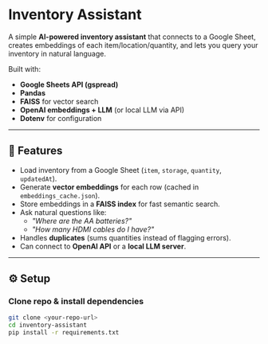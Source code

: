 # Inventory Assistant

A simple **AI-powered inventory assistant** that connects to a Google Sheet, creates embeddings of each item/location/quantity, and lets you query your inventory in natural language.  

Built with:
- **Google Sheets API (gspread)**
- **Pandas**
- **FAISS** for vector search
- **OpenAI embeddings + LLM** (or local LLM via API)
- **Dotenv** for configuration

---

## 🚀 Features
- Load inventory from a Google Sheet (`item`, `storage`, `quantity`, `updatedAt`).
- Generate **vector embeddings** for each row (cached in `embeddings_cache.json`).
- Store embeddings in a **FAISS index** for fast semantic search.
- Ask natural questions like:
  - *"Where are the AA batteries?"*
  - *"How many HDMI cables do I have?"*
- Handles **duplicates** (sums quantities instead of flagging errors).
- Can connect to **OpenAI API** or a **local LLM server**.

---

## ⚙️ Setup

### Clone repo & install dependencies
```bash
git clone <your-repo-url>
cd inventory-assistant
pip install -r requirements.txt
